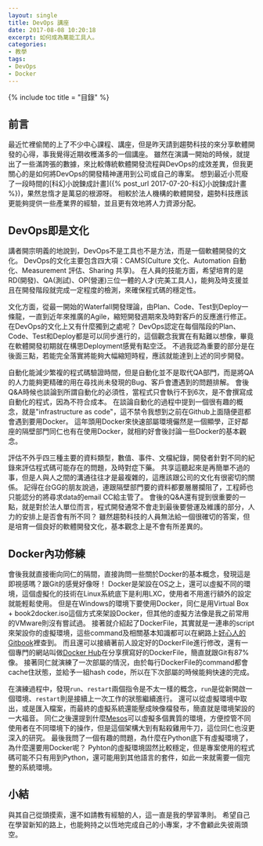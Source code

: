 ```yaml
---
layout: single
title: DevOps 講座
date: 2017-08-08 10:20:18
excerpt: 如何成為萬能工具人。
categories:
- 教學
tags:
- DevOps
- Docker
---
```


{% include toc title = "目錄" %}

## 前言

最近忙裡偷閒的上了不少中心課程、講座，但是昨天請到趨勢科技的來分享軟體開發的心得，事我覺得近期收穫滿多的一個講座。
雖然在演講一開始的時候，就提出了一些滿誇張的數據，來比較傳統軟體開發流程與DevOps的成效差異，但我更關心的是如何將DevOps的開發精神運用到公司或自己的專案。
想到最近小荒廢了一段時間的[科幻小說鍊成計畫]({% post_url 2017-07-20-科幻小說鍊成計畫 %})，果然怠惰才是萬惡的根源呀。
相較於法人機構的軟體開發，趨勢科技應該更能夠提供一些產業界的經驗，並且更有效地將人力資源分配。

## DevOps即是文化

講者開宗明義的地說到，DevOps不是工具也不是方法，而是一個軟體開發的文化。
DevOps的文化主要包含四大項：CAMS(Culture 文化、Automation 自動化、Measurement 評估、Sharing 共享)。
在人員的技能方面，希望培育的是RD(開發)、QA(測試)、OP(營運)三位一體的人才(完美工具人)，能夠及時支援並且在開發階段就完成一定程度的檢測，來確保程式碼的穩定性。

文化方面，從最一開始的Waterfall開發理論，由Plan、Code、Test到Deploy一條龍，一直到近年來推廣的Agile，縮短開發週期來及時對客戶的反應進行修正。
在DevOps的文化上又有什麼獨到之處呢？
DevOps認定在每個階段的Plan、Code、Test和Deploy都是可以同步進行的，這個觀念我實在有點難以想像，畢竟在軟體開發初期就在構思Deployment感覺有點空泛。
不過我認為重要的部分是在後面三點，若能完全落實將能夠大幅縮短時程，應該就能達到上述的同步開發。

自動化能減少繁複的程式碼驗證時間，但是自動化並不是取代QA部門，而是將QA的人力能夠更精確的用在尋找尚未發現的Bug、客戶會遭遇到的問題排解。
會後Q&A時候也談論到所謂自動化的必須性，當程式只會執行不到6次，是不會撰寫成自動化的程式，因為不符合成本。
在談論自動化的過程中提到一個很有趣的概念，就是"infrastructure as code"，這不禁令我想到之前在Github上面隨便逛都會遇到要用Docker。
這年頭用Docker來快速部屬環境儼然是一個顯學，正好鄰座的隔壁部門同仁也有在使用Docker，就相約好會後討論一些Docker的基本觀念。

評估不外乎四三種主要的資料類型，數值、事件、文檔紀錄，開發者針對不同的紀錄來評估程式碼可能存在的問題，及時對症下藥。
共享這聽起來是再簡單不過的事，但是人與人之間的溝通往往才是最複雜的，這應該跟公司的文化有很密切的關係。
記得在台GG的朋友說過，連跟隔壁部門要的資料都要層層攔阻了，工程師也只能認分的將尋求data的email CC給主管了。
會後的Q&A還有提到很重要的一點，就是對於法人單位而言，程式開發通常不會走到最後要營運及維護的部分，人力的安排上是否會有所不同？
雖然趨勢科技的人員無法給一個很確切的答案，但是培育一個良好的軟體開發文化，基本觀念上是不會有所差異的。

## Docker內功修練

會後我就直接衝向同仁的隔間，直接詢問一些關於Docker的基本概念，發現這是即視感嗎？跟Git的感覺好像呀！
Docker是架設在OS之上，還可以虛擬不同的環境，這個虛擬化的技術在Linux系統底下是利用LXC，使用者不用進行額外的設定就能輕鬆使用。
但是在Windows的環境下要使用Docker，同仁是用Virtual Box + book2docker.iso這個方式來架設Docker，但其他的虛擬方法像是我之前常用的VMware則沒有嘗試過。
接著就介紹起了DockerFile，其實就是一連串的script來架設你的虛擬環境，這些command及相關基本知識都可以在網路上[好心人的Gitbook](https://www.gitbook.com/book/philipzheng/docker_practice/details)裡查到。
而且還可以接續著前人設定好的DockerFile進行修改，還有一個專門的網站叫做[Docker Hub](https://hub.docker.com/)在分享撰寫好的DockerFile，簡直就跟Git有87%像。
接著同仁就演練了一次部屬的情況，由於每行DockerFile的command都會cache住狀態，並給予一組hash code，所以在下次部屬的時候能夠快速的完成。

在演練過程中，發現`run`、`restart`兩個指令是不太一樣的概念，`run`是從新開啟一個環境、`restart`則是接續上一次工作的狀態繼續進行。
還可以從虛擬環境中取出，或是匯入檔案，而最終的虛擬系統還能壓成映像檔發布，簡直就是環境架設的一大福音。
同仁之後還提到什麼[Mesos](http://mesos.apache.org/)可以虛擬多個異質的環境，方便控管不同使用者在不同環境下的操作，但是這個架構大到有點殺雞用牛刀，這位同仁也沒更深入的研究。
最後我問了一個有趣的問題，為什麼在Python底下有虛擬環境了，為什麼還要用Docker呢？
Pyhton的虛擬環境固然比較穩定，但是專案使用的程式碼可能不只有用到Python，還可能用到其他語言的套件，如此一來就需要一個完整的系統環境。

## 小結

與其自己從頭摸索，還不如請教有經驗的人，這一直是我的學習準則。
希望自己在學習新知的路上，也能夠持之以恆地完成自己的小專案，才不會顧此失彼兩頭空。
